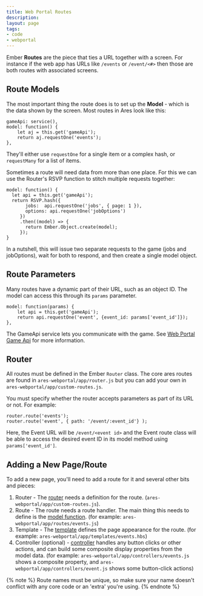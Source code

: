 ```yaml
---
title: Web Portal Routes
description: 
layout: page
tags:
- code
- webportal
---
```


Ember **Routes** are the piece that ties a URL together with a screen.  For instance if the web app has URLs like `/events` or `/event/<#>` then those are both routes with associated screens.

## Route Models

The most important thing the route does is to set up the **Model** - which is the data shown by the screen.   Most routes in Ares look like this:

    gameApi: service(),    
    model: function() {
        let aj = this.get('gameApi');
        return aj.requestOne('events');
    },

They'll either use `requestOne` for a single item or a complex hash, or `requestMany` for a list of items.

Sometimes a route will need data from more than one place.  For this we can use the Router's RSVP function to stitch multiple requests together:

    model: function() {
      let api = this.get('gameApi');
      return RSVP.hash({
           jobs:  api.requestOne('jobs', { page: 1 }),
           options: api.requestOne('jobOptions')
         })
         .then((model) => {
           return Ember.Object.create(model);
         });
    }  

In a nutshell, this will issue two separate requests to the game (jobs and jobOptions), wait for both to respond, and then create a single model object.

## Route Parameters

Many routes have a dynamic part of their URL, such as an object ID.  The model can access this through its `params` parameter.

    model: function(params) {
        let api = this.get('gameApi');
        return api.requestOne('event', {event_id: params['event_id']});
    },

The GameApi service lets you communicate with the game.  See [Web Portal Game Api](/tutorials/code/web-game-api.html) for more information.

## Router

All routes must be defined in the Ember `Router` class.  The core ares routes are found in `ares-webportal/app/router.js` but you can add your own in `ares-webportal/app/custom-routes.js`.

You must specify whether the router accepts parameters as part of its URL or not.  For example:

    router.route('events');
    router.route('event', { path: '/event/:event_id'} );

Here, the Event URL will be `/event/<event id>` and the Event route class will be able to access the desired event ID in its model method using `params['event_id']`.
  
## Adding a New Page/Route

To add a new page, you'll need to add a route for it and several other bits and pieces:

1. Router - The [router](#router) needs a definition for the route. (`ares-webportal/app/custom-routes.js`).
2. Route - The route needs a route handler. The main thing this needs to define is the [model function](#route-models).  (for example: `ares-webportal/app/routes/events.js`)
3. Template - The [template](/tutorials/code/web-templates.html) defines the page appearance for the route. (for example: `ares-webportal/app/templates/events.hbs`)
4. Controller (optional) - [controller](/tutorials/code/web-controllers.html) handles any button clicks or other actions, and can build some composite display properties from the model data. (for example: `ares-webportal/app/controllers/events.js` shows a composite property, and `ares-webportal/app/controllers/event.js` shows some button-click actions)

{% note %}
Route names must be unique, so make sure your name doesn't conflict with any core code or an 'extra' you're using.
{% endnote %}